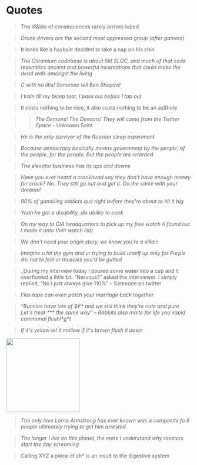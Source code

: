 # Quotes

> The di&amp;ldo of consequences rarely arrives lubed

> _Drunk drivers are the second most oppressed group (after gamers)_

> It looks like a haybale decided to take a nap on his chin

> _The Chromium codebase is about 5M SLOC, and much of that code resembles ancient and powerful incantations that could make the dead walk amongst the living_

> _C with no libs! Someone tell Ben Shapiro!_

> _I train till my bicep tear, I pass out before I tap out_

> It costs nothing to be nice, it also costs nothing to be an as$hole

> > _The Demons! The Demons! They will come from the Twitter Space_ - Unknown Saint

> _He is the only survivor of the Russian sleep experiment_

> _Because democracy basically means government by the people, of the people, for the people. But the people are retarded_

> _The elevator business has its ups and downs_

> _Have you ever heard a crackhead say they don&apos;t have enough money for crack? No. They still go out and get it. Do the same with your dreams!_

> _90% of gambling addicts quit right before they're about to hit it big_

> _Yeah he got a disability, dis ability to cook_

> _On my way to CIA headquarters to pick up my free watch (I found out I made it onto their watch list)_

> _We don't need your origin story, we know you're a villain_

> _Imagine u hit the gym and ur trying to build urself up only for Purple Aki not to feel ur muscles you'd be gutted_

> _During my interview today I poured some water into a cup and it overflowed a little bit. &ldquo;Nervous?&rdquo; asked the interviewer. I simply replied, &ldquo;No I just always give 110&#37;&rdquo; &ndash; Someone on twitter

> _Flex tape can even patch your marriage back together_

> _&ldquo;Bunnies have lots of &dollar;&euro;&ast; and we still think they're cute and pure. Let's treat &ast;&ast;&ast; the same way&rdquo; &ndash; Rabbits also malte for life you vapid communal fleshl&ast;g&ast;t_

> _If it's yellow let it mellow if it's brown flush it down_

<img src=".pix/mom_text.webp" style="width: 200px; height: auto;">

> _The only love Lorne Armstrong has ever known was a composite fo 6 people ultimately trying to get him arrested_

> _The longer I live on this planet, the more I understand why roosters start the day screaming_

> Calling XYZ a piece of sh&ast; is an insult to the digestive system
